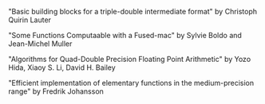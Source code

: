 "Basic building blocks for a triple-double intermediate format"
by Christoph Quirin Lauter

"Some Functions Computaable with a Fused-mac"
by Sylvie Boldo and Jean-Michel Muller

"Algorithms for Quad-Double Precision Floating Point Arithmetic"
by Yozo Hida, Xiaoy S. Li, David H. Bailey

"Efficient implementation of elementary functions in the medium-precision range"
by Fredrik Johansson
